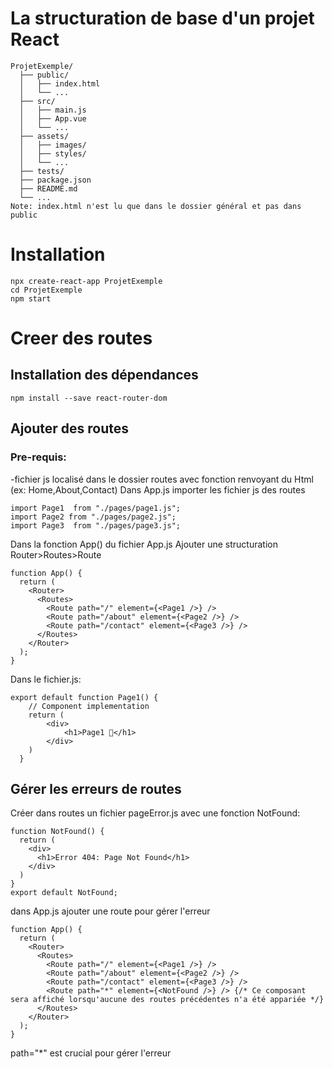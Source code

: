 # La structuration de base d'un projet React
```
ProjetExemple/
  ├── public/
  │   ├── index.html
  │   └── ...
  ├── src/
  │   ├── main.js
  │   ├── App.vue
  │   └── ...
  ├── assets/
  │   ├── images/
  │   ├── styles/
  │   └── ...
  ├── tests/
  ├── package.json
  ├── README.md
  └── ...
Note: index.html n'est lu que dans le dossier général et pas dans public

```
# Installation
```
npx create-react-app ProjetExemple
cd ProjetExemple
npm start

```

# Creer des routes
## Installation des dépendances
```
npm install --save react-router-dom
```

## Ajouter des routes 
### Pre-requis:
-fichier js localisé dans le dossier routes avec fonction renvoyant du Html (ex: Home,About,Contact)
Dans App.js importer les fichier js des routes
```
import Page1  from "./pages/page1.js";
import Page2 from "./pages/page2.js";
import Page3  from "./pages/page3.js";
```

Dans la fonction App() du fichier App.js Ajouter une structuration Router>Routes>Route
```
function App() {
  return (
    <Router>
      <Routes>
        <Route path="/" element={<Page1 />} />
        <Route path="/about" element={<Page2 />} />
        <Route path="/contact" element={<Page3 />} />
      </Routes>
    </Router>
  );
}
```
Dans le fichier.js:
```
export default function Page1() {
    // Component implementation
    return (
        <div>
            <h1>Page1 🧮</h1>
        </div>
    )
  }
```
## Gérer les erreurs de routes 
Créer dans routes un fichier pageError.js avec une fonction NotFound:
```
function NotFound() {
  return (
    <div>
      <h1>Error 404: Page Not Found</h1>
    </div>
  )
}
export default NotFound;
```
dans App.js ajouter une route pour gérer l'erreur 
```
function App() {
  return (
    <Router>
      <Routes>
        <Route path="/" element={<Page1 />} />
        <Route path="/about" element={<Page2 />} />
        <Route path="/contact" element={<Page3 />} />
        <Route path="*" element={<NotFound />} /> {/* Ce composant sera affiché lorsqu'aucune des routes précédentes n'a été appariée */}
      </Routes>
    </Router>
  );
}
```
path="*" est crucial pour gérer l'erreur
